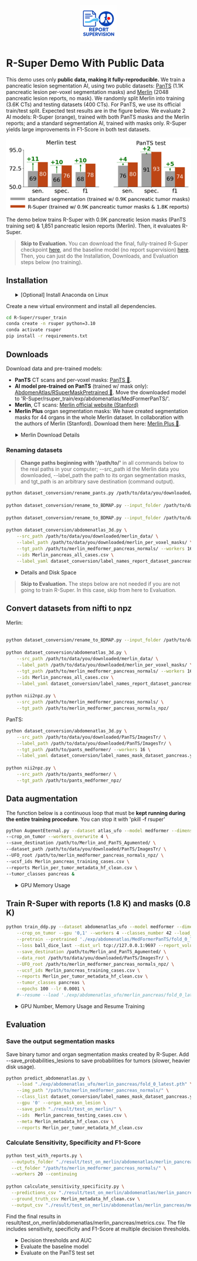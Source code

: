 <div align="center">
  <img src="../documents/logo.png" alt="logo" width="100" />
</div>

# R-Super Demo With Public Data

This demo uses only **public data, making it fully-reproducible.** We train a pancreatic lesion segmentation AI, using two public datasets: [PanTS](https://github.com/MrGiovanni/PanTS) (1.1K pancreatic lesion per-voxel segmentation masks) and [Merlin](https://stanfordaimi.azurewebsites.net/datasets/60b9c7ff-877b-48ce-96c3-0194c8205c40) (2048 pancreatic lesion reports, no mask). We randomly split Merlin into training (3.6K CTs) and testing datasets (400 CTs). For PanTS, we use its official train/test split. Expected test results are in the figure below. We evaluate 2 AI models: R-Super (orange), trained with both PanTS masks and the Merlin reports; and a standard segmentation AI, trained with masks only. R-Super yields large improvements in F1-Score in both test datasets.

![Pancreatic metrics](../documents/demo_results.png)

The demo below trains R-Super with 0.9K pancreatic lesion masks (PanTS training set) & 1,851 pancreatic lesion reports (Merlin). Then, it evaluates R-Super.

> **Skip to Evaluation.**
> You can download the final, fully-trained R-Super checkpoint [here](https://huggingface.co/AbdomenAtlas/R-SuperPanTSMerlin), and the baseline model (no report supervision) [here](https://huggingface.co/AbdomenAtlas/MedFormerPanTS). Then, you can just do the Installation, Downloads, and Evaluation steps below (no training).

## Installation

<details>
<summary style="margin-left: 25px;">[Optional] Install Anaconda on Linux</summary>
<div style="margin-left: 25px;">
    
```bash
wget https://repo.anaconda.com/archive/Anaconda3-2024.06-1-Linux-x86_64.sh
bash Anaconda3-2024.06-1-Linux-x86_64.sh -b -p ./anaconda3
./anaconda3/bin/conda init
source ~/.bashrc
```
</div>
</details>

Create a new virtual environment and install all dependencies.
```bash
cd R-Super/rsuper_train
conda create -n rsuper python=3.10
conda activate rsuper
pip install -r requirements.txt
```

## Downloads

Download data and pre-trained models:
- **PanTS** CT scans and per-voxel masks: [PanTS 🤗](https://github.com/MrGiovanni/PanTS).
- **AI model pre-trained on PanTS** (trained w/ mask only): [AbdomenAtlas/RSuperMaskPretrained 🤗](https://huggingface.co/AbdomenAtlas/MedFormerPanTS). Move the downloaded model to 'R-Super/rsuper_train/exp/abdomenatlas/MedFormerPanTS/'.
- **Merlin**, CT scans: [Merlin official website (Stanford)](https://stanfordaimi.azurewebsites.net/datasets/60b9c7ff-877b-48ce-96c3-0194c8205c40)
- **Merlin Plus** organ segmentation masks: We have created segmentation masks for 44 organs in the whole Merlin dataset. In collaboration with the authors of Merlin (Stanford). Download them here: [Merlin Plus 🤗](https://huggingface.co/datasets/AbdomenAtlas/MerlinPlus/).

<details>
<summary style="margin-left: 25px;">Merlin Download Details</summary>
<div style="margin-left: 25px;">
We cannot redistribute Merlin CTs, but it is easy to download. Click on the 'Merlin official website' link above, create an account and request access to Merlin.
You will get access immediately. Then, click on the link above again. In the page that will open, click "Download  (2970.90 GB)" in the top left corner. This will not download the dataset, but you will get another link, something like https://aimistanforddatasets01****&sp=rl. Copy and paste it in the command below. Run the command to download Merlin.

```bash
env -u http_proxy -u https_proxy -u HTTP_PROXY -u HTTPS_PROXY \
    HTTPS_PROXY=dummy.invalid NO_PROXY="*" \
    azcopy copy "paste_your_link_here"      "/path/to/Merlin/download/destination/" --rec--recursive
```

</div>
</details>



### Renaming datasets
> **Change paths beginning with '/path/to/'** in all commands below to the real paths in your computer; --src_path id the Merlin data you downloaded, --label_path the path to its organ segmentation masks, and tgt_path is an arbitrary save destination (command output).

```bash
python dataset_conversion/rename_pants.py /path/to/data/you/downloaded/PanTS/ImagesTr/

python dataset_conversion/rename_to_BDMAP.py --input_folder /path/to/data/you/downloaded/merlin_data/ --mapping dataset_conversion/mapping_merlin.csv

python dataset_conversion/rename_to_BDMAP.py --input_folder /path/to/data/you/downloaded/merlin_per_voxel_masks/ --mapping dataset_conversion/mapping_merlin.csv --masks

python dataset_conversion/abdomenatlas_3d.py \
    --src_path /path/to/data/you/downloaded/merlin_data/ \
    --label_path /path/to/data/you/downloaded/merlin_per_voxel_masks/ \
    --tgt_path /path/to/merlin_medformer_pancreas_normals/ --workers 16 \
    --ids Merlin_pancreas_all_cases.csv \
    --label_yaml dataset_conversion/label_names_report_dataset_pancreas.yaml
```


<details>
<summary style="margin-left: 25px;">Details and Disk Space</summary>
<div style="margin-left: 25px;">
The command above converts all pancreatic lesion cases in Merlin (~2K) plus ~2K normals to the BDMAP_ID format (like AbdomenAtlas), and saves it in tgt_path. If you need to reduce disk usage, you can delete Merlin (src_path) after this step. 
</div>
</details>

> **Skip to Evaluation.**
> The steps below are not needed if you are not going to train R-Super. In this case, skip from here to Evaluation.

## Convert datasets from nifti to npz

Merlin:
```bash

python dataset_conversion/rename_to_BDMAP.py --input_folder /path/to/data/you/downloaded/merlin_per_voxel_masks/ --mapping dataset_conversion/mapping_merlin.csv --masks

python dataset_conversion/abdomenatlas_3d.py \
    --src_path /path/to/data/you/downloaded/merlin_data/ \
    --label_path /path/to/data/you/downloaded/merlin_per_voxel_masks/ \
    --tgt_path /path/to/merlin_medformer_pancreas_normals/ --workers 16 \
    --ids Merlin_pancreas_all_cases.csv \
    --label_yaml dataset_conversion/label_names_report_dataset_pancreas.yaml

python nii2npz.py \
    --src_path /path/to/merlin_medformer_pancreas_normals/ \
    --tgt_path /path/to/merlin_medformer_pancreas_normals_npz/
```

PanTS:
```bash
python dataset_conversion/abdomenatlas_3d.py \
    --src_path /path/to/data/you/downloaded/PanTS/ImagesTr/ \
    --label_path /path/to/data/you/downloaded/PanTS/ImagesTr/ \
    --tgt_path /path/to/pants_medformer/ --workers 16 \
    --label_yaml dataset_conversion/label_names_mask_dataset_pancreas.yaml

python nii2npz.py \
    --src_path /path/to/pants_medformer/ \
    --tgt_path /path/to/pants_medformer_npz/
```



##  Data augmentation

The function below is a continuous loop that must be **kept running during the entire training procedure**. You can stop it with 'pkill -f rsuper'

```bash
python AugmentEternal.py --dataset atlas_ufo --model medformer --dimension 3d --batch_size 2 \
--crop_on_tumor --workers_overwrite 4 \
--save_destination /path/to/Merlin_and_PanTS_Agumented/ \
--dataset_path /path/to/data/you/downloaded/PanTS/ImagesTr/ \
--UFO_root /path/to/merlin_medformer_pancreas_normals_npz/ \
--ucsf_ids Merlin_pancreas_training_cases.csv \
--reports Merlin_per_tumor_metadata_hf_clean.csv \
--tumor_classes pancreas &
```

<details>
<summary style="margin-left: 25px;">GPU Memory Usage</summary>
<div style="margin-left: 25px;">
Our AI uses >30GB of GPU memory. To reduce it to ~20GB, add --crop_size 96 to the code above (default crop_size is 128)
</div>
</details>

## Train R-Super with reports (1.8 K) and masks (0.8 K)

```bash
python train_ddp.py --dataset abdomenatlas_ufo --model medformer --dimension 3d --batch_size 4 --unique_name merlin_pancreas \
    --crop_on_tumor --gpu '0,1' --workers 4 --classes_number 42 --load_augmented \
    --pretrain --pretrained './exp/abdomenatlas/MedFormerPanTS/fold_0_latest.pth' \
    --loss ball_dice_last --dist_url tcp://127.0.0.1:9697 --report_volume_loss_basic 0.1 \
    --save_destination /path/to/Merlin_and_PanTS_Agumented/ \
    --data_root /path/to/data/you/downloaded/PanTS/ImagesTr/ \
    --UFO_root /path/to/merlin_medformer_pancreas_normals_npz/ \
    --ucsf_ids Merlin_pancreas_training_cases.csv \
    --reports Merlin_per_tumor_metadata_hf_clean.csv \
    --tumor_classes pancreas \
    --epochs 100 --lr 0.0001 \
    #--resume --load './exp/abdomenatlas_ufo/merlin_pancreas/fold_0_latest.pth'
```

<details>
<summary style="margin-left: 25px;">GPU Number, Memory Usage and Resume Training</summary>
<div style="margin-left: 25px;">

- crop_size: our AI uses >30GB of GPU memory. To reduce it to ~20GB, add --crop_size 96 to the code above (default crop_size is 128), and substitute the pretrained model by a small one (to be released): "--pretrained './exp/abdomenatlas/MedFormerPanTS/fold_0_latest.pth'" becomes "--pretrained './exp/abdomenatlas/MedFormerPanTS_crop96/fold_0_latest.pth'" 
- resume training: if you want to resume training from a previous run, uncomment the last line in the command above 
- gpu: The command above trains on 2 gpus. To train on 1 gpu, set --gpu '0' and --batch_size 2. To train on 4 GPUs: --gpu '0,1,2,3' --batch_size 8. Batch size is total, not per-gpu. We recoment batch size >= 2*(number of GPUs). --gpu takes the indices of the GPUs that you want to use.
</div>
</details>

## Evaluation

### Save the output segmentation masks


Save binary tumor and organ segmentation masks created by R-Super. Add --save_probabilities_lesions to save probabilities for tumors (slower, heavier disk usage).
```bash
python predict_abdomenatlas.py \
    --load "./exp/abdomenatlas_ufo/merlin_pancreas/fold_0_latest.pth" \
    --img_path "/path/to/merlin_medformer_pancreas_normals/" \
    --class_list dataset_conversion/label_names_mask_dataset_pancreas.yaml \
    --gpu '0' --organ_mask_on_lesion \
    --save_path "./result/test_on_merlin/" \
    --ids  Merlin_pancreas_testing_cases.csv \
    --meta Merlin_metadata_hf_clean.csv \
    --reports Merlin_per_tumor_metadata_hf_clean.csv
```

### Calculate Sensitivity, Specificity and F1-Score

```bash
python test_with_reports.py \
  --outputs_folder "./result/test_on_merlin/abdomenatlas/merlin_pancreas/" \
  --ct_folder "/path/to/merlin_medformer_pancreas_normals/" \
  --workers 20 --continuing

python calculate_sensitivity_specificity.py \
  --predictions_csv "./result/test_on_merlin/abdomenatlas/merlin_pancreas/tumor_detection_results.csv" \
  --ground_truth_csv Merlin_metadata_hf_clean.csv \
  --output_csv "./result/test_on_merlin/abdomenatlas/merlin_pancreas/metrics.csv"
```

Find the final results in result/test_on_merlin/abdomenatlas/merlin_pancreas/metrics.csv. The file includes sensitivity, specificity and F1-Score at multiple decision thresholds.

<details>
<summary style="margin-left: 25px;">Decision thresholds and AUC</summary>
<div style="margin-left: 25px;">

For speed, we only saved binary tumor segmentation masks. To calculate sensitivity, specificity and F1-Score, we threshold the volume of the predicted tumor. Only if the predicted tumor is larger than the threshold, we consider that the patient has a tumor. The file metrics.csv shows performance at multiple volume thresholds. Instead of using volume thresholds, you can save tumor probabilities in predict_abdomenatlas.py (add --save_probabilities_lesions), and later use eval_AUC.py, followed by calculate_sensitivity_specificity_F1_AUC.py to calculate AUC, sensitivity, specificity and F1-Score at multiple **confidence** (and volume, optionally) thresholds.
</div>
</details>

<details>
<summary style="margin-left: 25px;">Evaluate the baseline model</summary>
<div style="margin-left: 25px;">

All our evaluation code is set to evaluate R-Super. To evaluate the baseline model (trained with segmentation masks only, no reports), follow the procedure below (we just changed merlin_pancreas -> MedFormerPanTS):

```bash
python predict_abdomenatlas.py \
    --load "./exp/abdomenatlas_ufo/MedFormerPanTS/fold_0_latest.pth" \
    --img_path "/path/to/merlin_medformer_pancreas_normals/" \
    --class_list dataset_conversion/label_names_mask_dataset_pancreas.yaml \
    --gpu '0' --organ_mask_on_lesion \
    --save_path "./result/test_on_merlin/" \
    --ids  Merlin_pancreas_testing_cases.csv

python test_with_reports.py \
  --outputs_folder "./result/test_on_merlin/abdomenatlas/MedFormerPanTS/" \
  --ct_folder "/path/to/merlin_medformer_pancreas_normals/" \
  --workers 20 --continuing

python calculate_sensitivity_specificity.py \
  --predictions_csv "./result/test_on_merlin/abdomenatlas/MedFormerPanTS/tumor_detection_results.csv" \
  --ground_truth_csv Merlin_metadata_hf_clean.csv \
  --output_csv "./result/test_on_merlin/abdomenatlas/MedFormerPanTS/metrics.csv"
```

</div>
</details>


<details>
<summary style="margin-left: 25px;">Evaluate on the PanTS test set</summary>
<div style="margin-left: 25px;">

```bash
python predict_abdomenatlas.py \
    --load "./exp/abdomenatlas_ufo/merlin_pancreas/fold_0_latest.pth" \
    --img_path /path/to/data/you/downloaded/PanTS/ImagesTe/
    --class_list dataset_conversion/label_names_mask_dataset_pancreas.yaml \
    --gpu '0' --organ_mask_on_lesion \
    --save_path "./result/test_on_pants/" \
    --ids  pants_test_set.csv

python test_with_reports.py \
  --outputs_folder "./result/test_on_pants/abdomenatlas/merlin_pancreas/" \
  --ct_folder /path/to/data/you/downloaded/PanTS/ImagesTe/ \
  --workers 20 --continuing

python calculate_sensitivity_specificity.py \
  --predictions_csv "./result/test_on_pants/abdomenatlas/merlin_pancreas/tumor_detection_results.csv" \
  --ground_truth_csv metadata_pants.csv \
  --output_csv "./result/test_on_pants/abdomenatlas/merlin_pancreas/metrics.csv"
```

</div>
</details>
